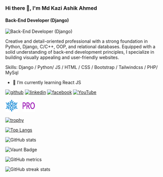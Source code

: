 ### Hi there 👋, I'm Md Kazi Ashik Ahmed 
#### Back-End Developer (Django)
![Back-End Developer (Django)](https://media.licdn.com/dms/image/D5616AQFB-Xzc_xW4Qw/profile-displaybackgroundimage-shrink_350_1400/0/1718265073080?e=1723680000&v=beta&t=hBce3jynIuXDwzGqkQEbVPjCN_CAs7Ui08oqomhPCR8)

Creative and detail-oriented professional with a strong foundation in Python, Django, C/C++, OOP, and relational databases. Equipped with a solid understanding of back-end development principles, I specialize in building visually appealing and user-friendly websites.


Skills: Django / Python/ JS / HTML / CSS / Bootstrap / Tailwindcss / PHP/ MySql

- 🌱 I’m currently learning React JS 


[<img src='https://cdn.jsdelivr.net/npm/simple-icons@3.0.1/icons/github.svg' alt='github' height='40'>](https://github.com/ashikahmedrabbi)  [<img src='https://cdn.jsdelivr.net/npm/simple-icons@3.0.1/icons/linkedin.svg' alt='linkedin' height='40'>](https://www.linkedin.com/in/https://www.linkedin.com/in/ashikahmedrabbi//)  [<img src='https://cdn.jsdelivr.net/npm/simple-icons@3.0.1/icons/facebook.svg' alt='facebook' height='40'>](https://www.facebook.com/https://www.facebook.com/ashikahmedrabbi/)  [<img src='https://cdn.jsdelivr.net/npm/simple-icons@3.0.1/icons/youtube.svg' alt='YouTube' height='40'>](https://www.youtube.com/channel/https://www.youtube.com/channel/UC1LTyYRZh6yJgK_msTiXRaw)  

<a href='https://archiveprogram.github.com/'><img src='https://raw.githubusercontent.com/acervenky/animated-github-badges/master/assets/acbadge.gif' width='40' height='40'></a> <a href='https://github.com/pricing'><img src='https://raw.githubusercontent.com/acervenky/animated-github-badges/master/assets/pro.gif' width='40' height='40'></a> 

[![trophy](https://github-profile-trophy.vercel.app/?username=ashikahmedrabbi)](https://github.com/ryo-ma/github-profile-trophy)

[![Top Langs](https://github-readme-stats.vercel.app/api/top-langs/?username=ashikahmedrabbi)](https://github.com/anuraghazra/github-readme-stats)

![GitHub stats](https://github-readme-stats.vercel.app/api?username=ashikahmedrabbi&show_icons=true&count_private=true)  

![Vaunt Badge](https://api.vaunt.dev/v1/github/entities/ashikahmedrabbi/contributions?format=svg&private=true)  

![GitHub metrics](https://metrics.lecoq.io/ashikahmedrabbi)  

![GitHub streak stats](https://streak-stats.demolab.com/?user=ashikahmedrabbi)  


